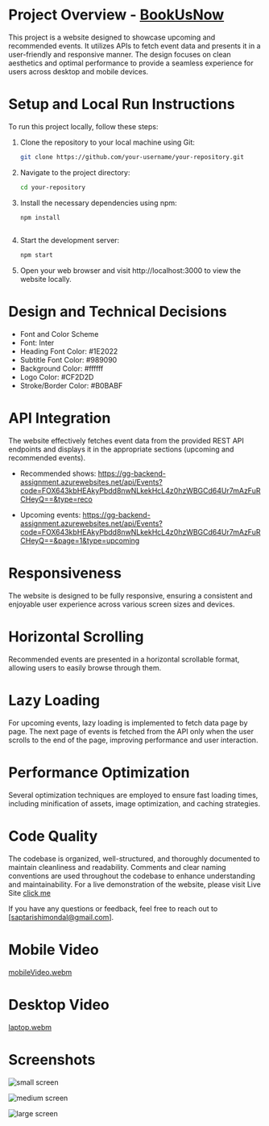 # Project Overview -  [BookUsNow](https://saptarshi1211mondal.github.io/BookUsNow/)

This project is a website designed to showcase upcoming and recommended events. It utilizes APIs to fetch event data and presents it in a user-friendly and responsive manner. The design focuses on clean aesthetics and optimal performance to provide a seamless experience for users across desktop and mobile devices.

# Setup and Local Run Instructions

To run this project locally, follow these steps:

1. Clone the repository to your local machine using Git:

   ```bash
   git clone https://github.com/your-username/your-repository.git
   
2. Navigate to the project directory:
   ```bash
   cd your-repository

3. Install the necessary dependencies using npm:
   ```bash
   npm install
    
4. Start the development server:
   ```bash
   npm start
5. Open your web browser and visit http://localhost:3000 to view the website locally.

# Design and Technical Decisions
* Font and Color Scheme
* Font: Inter
* Heading Font Color: #1E2022
* Subtitle Font Color: #989090
* Background Color: #ffffff
* Logo Color: #CF2D2D
* Stroke/Border Color: #B0BABF

# API Integration
The website effectively fetches event data from the provided REST API endpoints and displays it in the appropriate sections (upcoming and recommended events).
  * Recommended shows: https://gg-backend-assignment.azurewebsites.net/api/Events?code=FOX643kbHEAkyPbdd8nwNLkekHcL4z0hzWBGCd64Ur7mAzFuRCHeyQ==&type=reco
    
  * Upcoming events: https://gg-backend-assignment.azurewebsites.net/api/Events?code=FOX643kbHEAkyPbdd8nwNLkekHcL4z0hzWBGCd64Ur7mAzFuRCHeyQ==&page=1&type=upcoming


# Responsiveness
The website is designed to be fully responsive, ensuring a consistent and enjoyable user experience across various screen sizes and devices.

# Horizontal Scrolling
Recommended events are presented in a horizontal scrollable format, allowing users to easily browse through them.

# Lazy Loading
For upcoming events, lazy loading is implemented to fetch data page by page. The next page of events is fetched from the API only when the user scrolls to the end of the page, improving performance and user interaction.

# Performance Optimization
Several optimization techniques are employed to ensure fast loading times, including minification of assets, image optimization, and caching strategies.

# Code Quality
The codebase is organized, well-structured, and thoroughly documented to maintain cleanliness and readability. Comments and clear naming conventions are used throughout the codebase to enhance understanding and maintainability.
For a live demonstration of the website, please visit Live Site [click me](https://saptarshi1211mondal.github.io/BookUsNow/)

If you have any questions or feedback, feel free to reach out to [saptarishimondal@gmail.com].



# Mobile Video
[mobileVideo.webm](https://github.com/saptarshi1211mondal/BookUsNow/assets/70250497/d4288add-45e3-4a1d-befa-8a50ed5ff183)


# Desktop Video
[laptop.webm](https://github.com/saptarshi1211mondal/BookUsNow/assets/70250497/fbada30d-0d18-4a09-ad32-e884c15815ec)

# Screenshots 

![small screen](https://github.com/saptarshi1211mondal/BookUsNow/assets/70250497/f3085c45-7c1c-442a-b5e4-505aa8327454)

![medium screen](https://github.com/saptarshi1211mondal/BookUsNow/assets/70250497/f5e125cd-a997-498f-9c62-52d87e6af3b2)

![large screen](https://github.com/saptarshi1211mondal/BookUsNow/assets/70250497/363feda3-2c22-4ddb-9435-f5fdaedb0de5)
